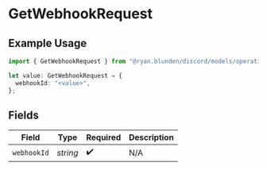 # GetWebhookRequest

## Example Usage

```typescript
import { GetWebhookRequest } from "@ryan.blunden/discord/models/operations";

let value: GetWebhookRequest = {
  webhookId: "<value>",
};
```

## Fields

| Field              | Type               | Required           | Description        |
| ------------------ | ------------------ | ------------------ | ------------------ |
| `webhookId`        | *string*           | :heavy_check_mark: | N/A                |